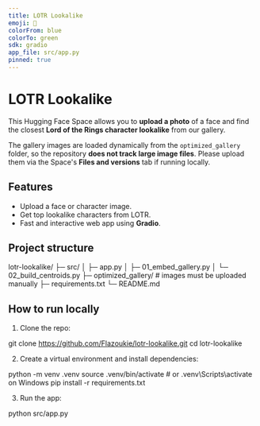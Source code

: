 ```yaml
---
title: LOTR Lookalike
emoji: 🧙
colorFrom: blue
colorTo: green
sdk: gradio
app_file: src/app.py
pinned: true
---
```


# LOTR Lookalike

This Hugging Face Space allows you to **upload a photo** of a face and find the closest **Lord of the Rings character lookalike** from our gallery.  

The gallery images are loaded dynamically from the `optimized_gallery` folder, so the repository **does not track large image files**. Please upload them via the Space's **Files and versions** tab if running locally.  

## Features

- Upload a face or character image.
- Get top lookalike characters from LOTR.
- Fast and interactive web app using **Gradio**.

## Project structure

lotr-lookalike/
├─ src/
│ ├─ app.py
│ ├─ 01_embed_gallery.py
│ └─ 02_build_centroids.py
├─ optimized_gallery/ # images must be uploaded manually
├─ requirements.txt
└─ README.md


## How to run locally

1. Clone the repo:  

git clone https://github.com/Flazoukie/lotr-lookalike.git
cd lotr-lookalike

2. Create a virtual environment and install dependencies:

python -m venv .venv
source .venv/bin/activate  # or .venv\Scripts\activate on Windows
pip install -r requirements.txt

3. Run the app:

python src/app.py